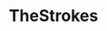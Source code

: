 ---
title: TheStrokes
crosslinks:
- indieheads
- AMAAggregator
- place
- jaipaul
- radiohead
- LCDSoundsystem
- europe
- AskReddit
- CageTheElephant
- metric_units
---